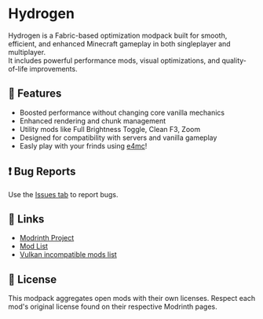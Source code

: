 # Hydrogen

Hydrogen is a Fabric-based optimization modpack built for smooth, efficient, and enhanced Minecraft gameplay in both singleplayer and multiplayer.  
It includes powerful performance mods, visual optimizations, and quality-of-life improvements.

## 🧩 Features
- Boosted performance without changing core vanilla mechanics
- Enhanced rendering and chunk management
- Utility mods like Full Brightness Toggle, Clean F3, Zoom
- Designed for compatibility with servers and vanilla gameplay
- Easly play with your frinds using [e4mc](https://modrinth.com/mod/e4mc)!

## ❗ Bug Reports
Use the [Issues tab](https://github.com/FastPig-jar/Hydrogen-modpack/issues) to report bugs.

## 🔗 Links
- [Modrinth Project](https://modrinth.com/modpack/hydrogenpack)
- [Mod List](MODLIST.md)
- [Vulkan incompatible mods list](https://github.com/xCollateral/VulkanMod/wiki/Incompatible-mods)

## 📜 License
This modpack aggregates open mods with their own licenses. Respect each mod's original license found on their respective Modrinth pages.
